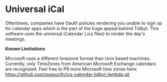 # Universal iCal

Oftentimes, companies have Oauth policies rendering you unable to sign up for calendar apps which is the part of the huge appeal behind Tidbyt. This software uses the universal iCalendar (.ics files) to render the day's meetings.


**Known Limitations**

Microsoft uses a different timezone format than Unix based machines. Currently, only TimeZones from American Microsoft Exchange calendars are recognized. Feel free to PR more Microsoft time zones here: https://github.com/quesurifn/ics-calendar-tidbyt-lambda.git
